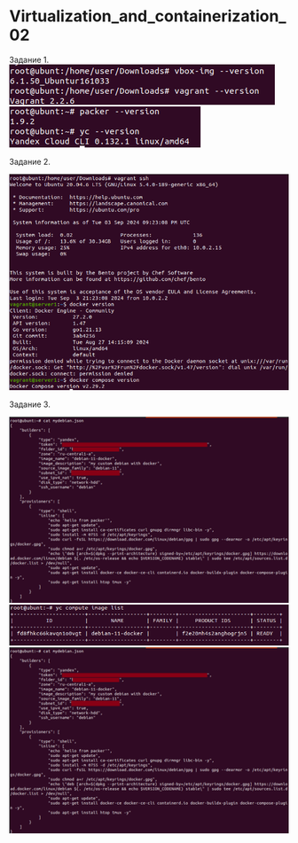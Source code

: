 # Virtualization_and_containerization_02

Задание 1.                   
![1](https://github.com/dAmp1r/Virtualization_and_containerization_02/blob/main/1.png)                             
![](https://github.com/dAmp1r/Virtualization_and_containerization_02/blob/main/1.1.png)

Задание 2.

![](https://github.com/dAmp1r/Virtualization_and_containerization_02/blob/main/2.png)

Задание 3.

![](https://github.com/dAmp1r/Virtualization_and_containerization_02/blob/main/3.png)
![](https://github.com/dAmp1r/Virtualization_and_containerization_02/blob/main/3.1.png)
![](https://github.com/dAmp1r/Virtualization_and_containerization_02/blob/main/3.png)
